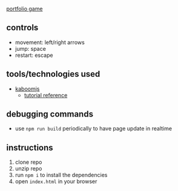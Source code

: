 [portfolio game](https://djangothesolarboy.github.io/portfolio-game/index.html)

controls
---
- movement: left/right arrows
- jump: space
- restart: escape

tools/technologies used
---
- [kaboomjs](https://3000.kaboomjs.com/)
    - [tutorial reference](https://docs.replit.com/tutorials/kaboom/build-asteroids-with-kaboom)

debugging commands
---
- use `npm run build` periodically to have page update in realtime

instructions
---
1. clone repo
2. unzip repo
3. run `npm i` to install the dependencies
4. open `index.html` in your browser